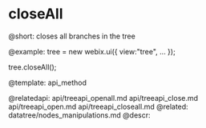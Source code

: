 closeAll
=============



@short:
	closes all branches in the tree

@example:
tree = new webix.ui({
    view:"tree",
    ...
}); 

tree.closeAll();

@template:	api_method

@relatedapi:
	api/treeapi_openall.md
    api/treeapi_close.md
    api/treeapi_open.md
    api/treeapi_closeall.md
@related:
	datatree/nodes_manipulations.md
@descr:

